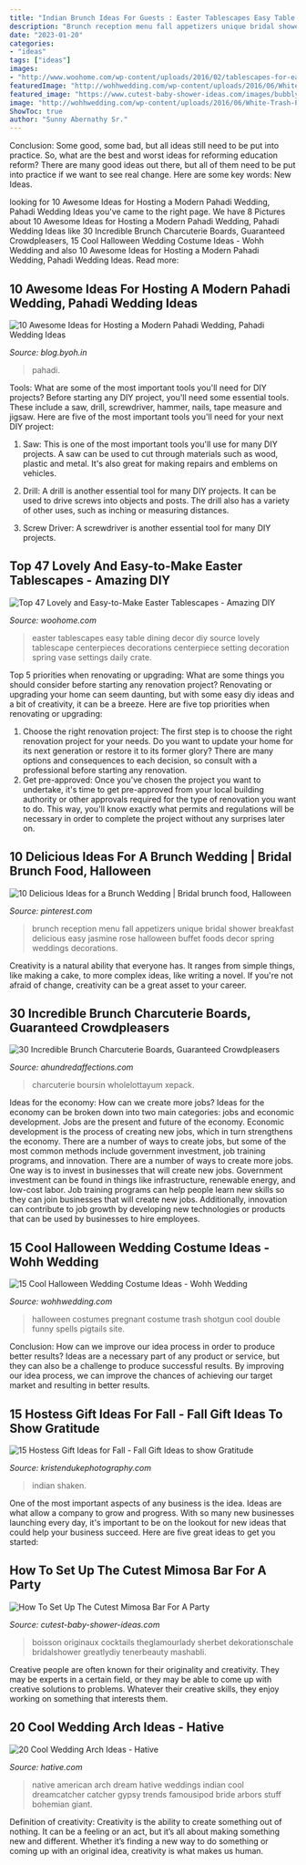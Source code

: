 ```yaml
---
title: "Indian Brunch Ideas For Guests : Easter Tablescapes Easy Table Dining Decor Diy Source Lovely Tablescape Centerpieces Decorations Centerpiece Setting Decoration Spring Vase Settings Daily Crate"
description: "Brunch reception menu fall appetizers unique bridal shower breakfast delicious easy jasmine rose halloween buffet foods decor spring weddings decorations"
date: "2023-01-20"
categories:
- "ideas"
tags: ["ideas"]
images:
- "http://www.woohome.com/wp-content/uploads/2016/02/tablescapes-for-easter-14.jpg"
featuredImage: "http://wohhwedding.com/wp-content/uploads/2016/06/White-Trash-Pregnant-Halloween-Wedding-Costumes.jpg"
featured_image: "https://www.cutest-baby-shower-ideas.com/images/bubblybar2.jpg"
image: "http://wohhwedding.com/wp-content/uploads/2016/06/White-Trash-Pregnant-Halloween-Wedding-Costumes.jpg"
ShowToc: true
author: "Sunny Abernathy Sr."
---
```



Conclusion: Some good, some bad, but all ideas still need to be put into practice.
So, what are the best and worst ideas for reforming education reform? There are many good ideas out there, but all of them need to be put into practice if we want to see real change. Here are some key words: New Ideas.

	

		
looking for 10 Awesome Ideas for Hosting a Modern Pahadi Wedding, Pahadi Wedding Ideas you've came to the right page. We have 8 Pictures about 10 Awesome Ideas for Hosting a Modern Pahadi Wedding, Pahadi Wedding Ideas like 30 Incredible Brunch Charcuterie Boards, Guaranteed Crowdpleasers, 15 Cool Halloween Wedding Costume Ideas - Wohh Wedding and also 10 Awesome Ideas for Hosting a Modern Pahadi Wedding, Pahadi Wedding Ideas. Read more:
		
    
## 10 Awesome Ideas For Hosting A Modern Pahadi Wedding, Pahadi Wedding Ideas

<img loading=lazy src="https://blog.byoh.in/wp-content/uploads/2016/12/13089945_980725935351669_1170442833_n-1.jpg" onerror="this.onerror=null;this.src='https://tse3.mm.bing.net/th?id=OIP.Erg2Xn3MRmpXvRZfy5ZeOQHaE8&amp;pid=15.1';" alt="10 Awesome Ideas for Hosting a Modern Pahadi Wedding, Pahadi Wedding Ideas">

_Source: blog.byoh.in_

>pahadi. 

	

Tools: What are some of the most important tools you'll need for DIY projects?
Before starting any DIY project, you'll need some essential tools. These include a saw, drill, screwdriver, hammer, nails, tape measure and jigsaw. Here are five of the most important tools you'll need for your next DIY project: 
1) Saw: This is one of the most important tools you'll use for many DIY projects. A saw can be used to cut through materials such as wood, plastic and metal. It's also great for making repairs and emblems on vehicles. 

2) Drill: A drill is another essential tool for many DIY projects. It can be used to drive screws into objects and posts. The drill also has a variety of other uses, such as inching or measuring distances. 

3) Screw Driver: A screwdriver is another essential tool for many DIY projects.

    
## Top 47 Lovely And Easy-to-Make Easter Tablescapes - Amazing DIY

<img loading=lazy src="http://www.woohome.com/wp-content/uploads/2016/02/tablescapes-for-easter-14.jpg" onerror="this.onerror=null;this.src='https://tse1.mm.bing.net/th?id=OIP.U3DlcZnoUOdEmQYzo6fUPwHaLK&amp;pid=15.1';" alt="Top 47 Lovely and Easy-to-Make Easter Tablescapes - Amazing DIY">

_Source: woohome.com_

>easter tablescapes easy table dining decor diy source lovely tablescape centerpieces decorations centerpiece setting decoration spring vase settings daily crate. 

	

Top 5 priorities when renovating or upgrading: What are some things you should consider before starting any renovation project?
Renovating or upgrading your home can seem daunting, but with some easy diy ideas and a bit of creativity, it can be a breeze. Here are five top priorities when renovating or upgrading: 
1. Choose the right renovation project: The first step is to choose the right renovation project for your needs. Do you want to update your home for its next generation or restore it to its former glory? There are many options and consequences to each decision, so consult with a professional before starting any renovation. 
2. Get pre-approved: Once you've chosen the project you want to undertake, it's time to get pre-approved from your local building authority or other approvals required for the type of renovation you want to do. This way, you'll know exactly what permits and regulations will be necessary in order to complete the project without any surprises later on.

    
## 10 Delicious Ideas For A Brunch Wedding | Bridal Brunch Food, Halloween

<img loading=lazy src="https://i.pinimg.com/736x/6f/64/d6/6f64d64b44a04b0ea66bb5b748025fcb--brunch-wedding-showers-spring-brunch-wedding.jpg" onerror="this.onerror=null;this.src='https://tse2.mm.bing.net/th?id=OIP.GDSukNmiQq_y0ivdP0Rx0wHaLH&amp;pid=15.1';" alt="10 Delicious Ideas for a Brunch Wedding | Bridal brunch food, Halloween">

_Source: pinterest.com_

>brunch reception menu fall appetizers unique bridal shower breakfast delicious easy jasmine rose halloween buffet foods decor spring weddings decorations. 

	

Creativity is a natural ability that everyone has. It ranges from simple things, like making a cake, to more complex ideas, like writing a novel. If you're not afraid of change, creativity can be a great asset to your career.

    
## 30 Incredible Brunch Charcuterie Boards, Guaranteed Crowdpleasers

<img loading=lazy src="https://ahundredaffections.com/wp-content/uploads/2021/02/healthy-low-carb-board.jpg" onerror="this.onerror=null;this.src='https://tse1.mm.bing.net/th?id=OIP.Y5I-ZSNL97Lge6wJqD2fowHaJ4&amp;pid=15.1';" alt="30 Incredible Brunch Charcuterie Boards, Guaranteed Crowdpleasers">

_Source: ahundredaffections.com_

>charcuterie boursin wholelottayum xepack. 

	

Ideas for the economy: How can we create more jobs?
Ideas for the economy can be broken down into two main categories: jobs and economic development. Jobs are the present and future of the economy. Economic development is the process of creating new jobs, which in turn strengthens the economy. There are a number of ways to create jobs, but some of the most common methods include government investment, job training programs, and innovation.
There are a number of ways to create more jobs. One way is to invest in businesses that will create new jobs. Government investment can be found in things like infrastructure, renewable energy, and low-cost labor. Job training programs can help people learn new skills so they can join businesses that will create new jobs. Additionally, innovation can contribute to job growth by developing new technologies or products that can be used by businesses to hire employees.

    
## 15 Cool Halloween Wedding Costume Ideas - Wohh Wedding

<img loading=lazy src="http://wohhwedding.com/wp-content/uploads/2016/06/White-Trash-Pregnant-Halloween-Wedding-Costumes.jpg" onerror="this.onerror=null;this.src='https://tse1.mm.bing.net/th?id=OIP.6OyXb8OIH68YqIK-TCOHBgHaJ4&amp;pid=15.1';" alt="15 Cool Halloween Wedding Costume Ideas - Wohh Wedding">

_Source: wohhwedding.com_

>halloween costumes pregnant costume trash shotgun cool double funny spells pigtails site. 

	

Conclusion: How can we improve our idea process in order to produce better results?
Ideas are a necessary part of any product or service, but they can also be a challenge to produce successful results. By improving our idea process, we can improve the chances of achieving our target market and resulting in better results.

    
## 15 Hostess Gift Ideas For Fall - Fall Gift Ideas To Show Gratitude

<img loading=lazy src="https://www.kristendukephotography.com/wp-content/uploads/2016/11/easy-Indian-corn-Thanksgiving-favors.png" onerror="this.onerror=null;this.src='https://tse3.mm.bing.net/th?id=OIP.ARXTQwVxvvjCj-A71vxXQAHaLD&amp;pid=15.1';" alt="15 Hostess Gift Ideas for Fall - Fall Gift Ideas to show Gratitude">

_Source: kristendukephotography.com_

>indian shaken. 

	

One of the most important aspects of any business is the idea. Ideas are what allow a company to grow and progress. With so many new businesses launching every day, it's important to be on the lookout for new ideas that could help your business succeed. Here are five great ideas to get you started: 

    
## How To Set Up The Cutest Mimosa Bar For A Party

<img loading=lazy src="https://www.cutest-baby-shower-ideas.com/images/bubblybar2.jpg" onerror="this.onerror=null;this.src='https://tse2.mm.bing.net/th?id=OIP.ujNbKkoQBrzfyUHEjpYNIAHaJ4&amp;pid=15.1';" alt="How To Set Up The Cutest Mimosa Bar For A Party">

_Source: cutest-baby-shower-ideas.com_

>boisson originaux cocktails theglamourlady sherbet dekorationschale bridalshower greatlydiy tenerbeauty mashabli. 

	

Creative people are often known for their originality and creativity. They may be experts in a certain field, or they may be able to come up with creative solutions to problems. Whatever their creative skills, they enjoy working on something that interests them.

    
## 20 Cool Wedding Arch Ideas - Hative

<img loading=lazy src="https://hative.com/wp-content/uploads/2014/06/wedding-arch-ideas/11-native-american-wedding-arch.jpg" onerror="this.onerror=null;this.src='https://tse2.mm.bing.net/th?id=OIP.FXJRbbRogNFM-bPEtvGKoAHaLH&amp;pid=15.1';" alt="20 Cool Wedding Arch Ideas - Hative">

_Source: hative.com_

>native american arch dream hative weddings indian cool dreamcatcher catcher gypsy trends famousipod bride arbors stuff bohemian giant. 

	

Definition of creativity:
Creativity is the ability to create something out of nothing. It can be a feeling or an act, but it’s all about making something new and different. Whether it’s finding a new way to do something or coming up with an original idea, creativity is what makes us human.

